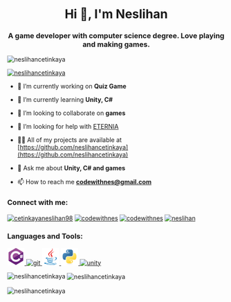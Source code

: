 <h1 align="center">Hi 👋, I'm Neslihan</h1>
<h3 align="center">A game developer with computer science degree. Love playing and making games.</h3>

<p align="left"> <img src="https://komarev.com/ghpvc/?username=neslihancetinkaya&label=Profile%20views&color=0e75b6&style=flat" alt="neslihancetinkaya" /> </p>

<p align="left"> <a href="https://github.com/ryo-ma/github-profile-trophy"><img src="https://github-profile-trophy.vercel.app/?username=neslihancetinkaya" alt="neslihancetinkaya" /></a> </p>

- 🔭 I’m currently working on **Quiz Game**

- 🌱 I’m currently learning **Unity, C#**

- 👯 I’m looking to collaborate on **games**

- 🤝 I’m looking for help with [ETERNIA](https://github.com/neslihancetinkaya/U35)

- 👨‍💻 All of my projects are available at [https://github.com/neslihancetinkaya](https://github.com/neslihancetinkaya)

- 💬 Ask me about **Unity, C# and games**

- 📫 How to reach me **codewithnes@gmail.com**

<h3 align="left">Connect with me:</h3>
<p align="left">
<a href="https://linkedin.com/in/neslihancetinkaya" target="blank"><img align="center" src="https://raw.githubusercontent.com/rahuldkjain/github-profile-readme-generator/master/src/images/icons/Social/linked-in-alt.svg" alt="cetinkayaneslihan98" height="30" width="40" /></a>
<a href="https://instagram.com/codewithnes" target="blank"><img align="center" src="https://raw.githubusercontent.com/rahuldkjain/github-profile-readme-generator/master/src/images/icons/Social/instagram.svg" alt="codewithnes" height="30" width="40" /></a>
<a href="https://www.youtube.com/c/codewithnes" target="blank"><img align="center" src="https://raw.githubusercontent.com/rahuldkjain/github-profile-readme-generator/master/src/images/icons/Social/youtube.svg" alt="codewithnes" height="30" width="40" /></a>
<a href="https://www.hackerrank.com/neslihan" target="blank"><img align="center" src="https://raw.githubusercontent.com/rahuldkjain/github-profile-readme-generator/master/src/images/icons/Social/hackerrank.svg" alt="neslihan" height="30" width="40" /></a>
</p>

<h3 align="left">Languages and Tools:</h3>
<p align="left"> <a href="https://www.w3schools.com/cs/" target="_blank" rel="noreferrer"> <img src="https://raw.githubusercontent.com/devicons/devicon/master/icons/csharp/csharp-original.svg" alt="csharp" width="40" height="40"/> </a> <a href="https://git-scm.com/" target="_blank" rel="noreferrer"> <img src="https://www.vectorlogo.zone/logos/git-scm/git-scm-icon.svg" alt="git" width="40" height="40"/> </a> <a href="https://www.java.com" target="_blank" rel="noreferrer"> <img src="https://raw.githubusercontent.com/devicons/devicon/master/icons/java/java-original.svg" alt="java" width="40" height="40"/> </a> <a href="https://www.python.org" target="_blank" rel="noreferrer"> <img src="https://raw.githubusercontent.com/devicons/devicon/master/icons/python/python-original.svg" alt="python" width="40" height="40"/> </a> <a href="https://unity.com/" target="_blank" rel="noreferrer"> <img src="https://www.vectorlogo.zone/logos/unity3d/unity3d-icon.svg" alt="unity" width="40" height="40"/> </a> </p>

<p><img align="left" src="https://github-readme-stats.vercel.app/api/top-langs?username=neslihancetinkaya&show_icons=true&locale=en&layout=compact" alt="neslihancetinkaya" /></p>

<p>&nbsp;<img align="center" src="https://github-readme-stats.vercel.app/api?username=neslihancetinkaya&show_icons=true&locale=en" alt="neslihancetinkaya" /></p>

<p><img align="center" src="https://github-readme-streak-stats.herokuapp.com/?user=neslihancetinkaya&" alt="neslihancetinkaya" /></p>
